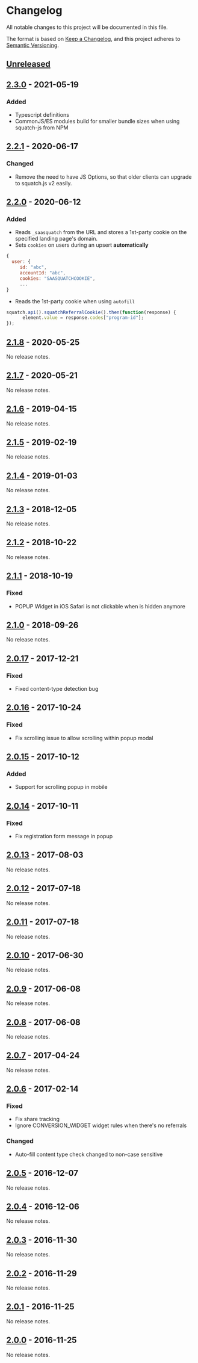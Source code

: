 # Changelog
All notable changes to this project will be documented in this file.

The format is based on [Keep a Changelog](https://keepachangelog.com/en/1.0.0/),
and this project adheres to [Semantic Versioning](https://semver.org/spec/v2.0.0.html).

## [Unreleased]

## [2.3.0] - 2021-05-19
### Added
- Typescript definitions
- CommonJS/ES modules build for smaller bundle sizes when using squatch-js from NPM

## [2.2.1] - 2020-06-17
### Changed
- Remove the need to have JS Options, so that older clients can upgrade to squatch.js v2 easily.

## [2.2.0] - 2020-06-12
### Added
- Reads `_saasquatch` from the URL and stores a 1st-party cookie on the specified landing page's domain.
- Sets `cookies` on users during an upsert **automatically**
```js
{
  user: {
     id: "abc",
     accountId: "abc",
     cookies: "SAASQUATCHCOOKIE",
     ...
}
```
- Reads the 1st-party cookie when using `autofill`
```js
squatch.api().squatchReferralCookie().then(function(response) {
      element.value = response.codes["program-id"];
});
```

## [2.1.8] - 2020-05-25
No release notes.

## [2.1.7] - 2020-05-21
No release notes.

## [2.1.6] - 2019-04-15
No release notes.

## [2.1.5] - 2019-02-19
No release notes.

## [2.1.4] - 2019-01-03
No release notes.

## [2.1.3] - 2018-12-05
No release notes.

## [2.1.2] - 2018-10-22
No release notes.

## [2.1.1] - 2018-10-19
### Fixed
- POPUP Widget in iOS Safari is not clickable when is hidden anymore

## [2.1.0] - 2018-09-26
No release notes.

## [2.0.17] - 2017-12-21
### Fixed
- Fixed content-type detection bug

## [2.0.16] - 2017-10-24
### Fixed
- Fix scrolling issue to allow scrolling within popup modal

## [2.0.15] - 2017-10-12
### Added
- Support for scrolling popup in mobile

## [2.0.14] - 2017-10-11
### Fixed
- Fix registration form message in popup

## [2.0.13] - 2017-08-03
No release notes.

## [2.0.12] - 2017-07-18
No release notes.

## [2.0.11] - 2017-07-18
No release notes.

## [2.0.10] - 2017-06-30
No release notes.

## [2.0.9] - 2017-06-08
No release notes.

## [2.0.8] - 2017-06-08
No release notes.

## [2.0.7] - 2017-04-24
No release notes.

## [2.0.6] - 2017-02-14
### Fixed
- Fix share tracking
- Ignore CONVERSION_WIDGET widget rules when there's no referrals

### Changed
- Auto-fill content type check changed to non-case sensitive

## [2.0.5] - 2016-12-07
No release notes.

## [2.0.4] - 2016-12-06
No release notes.

## [2.0.3] - 2016-11-30
No release notes.

## [2.0.2] - 2016-11-29
No release notes.

## [2.0.1] - 2016-11-25
No release notes.

## [2.0.0] - 2016-11-25
No release notes.

[Unreleased]: https://github.com/saasquatch/squatch-js/compare/v2.3.0...HEAD
[2.3.0]: https://github.com/saasquatch/squatch-js/compare/v2.2.1...v2.3.0
[2.2.1]: https://github.com/saasquatch/squatch-js/compare/v2.2.0...v2.2.1
[2.2.0]: https://github.com/saasquatch/squatch-js/compare/v2.1.8...v2.2.0
[2.1.8]: https://github.com/saasquatch/squatch-js/compare/v2.1.7...v2.1.8
[2.1.7]: https://github.com/saasquatch/squatch-js/compare/v2.1.6...v2.1.7
[2.1.6]: https://github.com/saasquatch/squatch-js/compare/v2.1.5...v2.1.6
[2.1.5]: https://github.com/saasquatch/squatch-js/compare/v2.1.4...v2.1.5
[2.1.4]: https://github.com/saasquatch/squatch-js/compare/v2.1.3...v2.1.4
[2.1.3]: https://github.com/saasquatch/squatch-js/compare/v2.1.2...v2.1.3
[2.1.2]: https://github.com/saasquatch/squatch-js/compare/v2.1.1...v2.1.2
[2.1.1]: https://github.com/saasquatch/squatch-js/compare/v2.1.0...v2.1.1
[2.1.0]: https://github.com/saasquatch/squatch-js/compare/v2.0.17...v2.1.0
[2.0.17]: https://github.com/saasquatch/squatch-js/compare/v2.0.16...v2.0.17
[2.0.16]: https://github.com/saasquatch/squatch-js/compare/v2.0.15...v2.0.16
[2.0.15]: https://github.com/saasquatch/squatch-js/compare/v2.0.14...v2.0.15
[2.0.14]: https://github.com/saasquatch/squatch-js/compare/v2.0.13...v2.0.14
[2.0.13]: https://github.com/saasquatch/squatch-js/compare/v2.0.12...v2.0.13
[2.0.12]: https://github.com/saasquatch/squatch-js/compare/v2.0.11...v2.0.12
[2.0.11]: https://github.com/saasquatch/squatch-js/compare/v2.0.10...v2.0.11
[2.0.10]: https://github.com/saasquatch/squatch-js/compare/v2.0.9...v2.0.10
[2.0.9]: https://github.com/saasquatch/squatch-js/compare/v2.0.8...v2.0.9
[2.0.8]: https://github.com/saasquatch/squatch-js/compare/v2.0.7...v2.0.8
[2.0.7]: https://github.com/saasquatch/squatch-js/compare/v2.0.6...v2.0.7
[2.0.6]: https://github.com/saasquatch/squatch-js/compare/v2.0.5...v2.0.6
[2.0.5]: https://github.com/saasquatch/squatch-js/compare/v2.0.4...v2.0.5
[2.0.4]: https://github.com/saasquatch/squatch-js/compare/v2.0.3...v2.0.4
[2.0.3]: https://github.com/saasquatch/squatch-js/compare/v2.0.2...v2.0.3
[2.0.2]: https://github.com/saasquatch/squatch-js/compare/v2.0.1...v2.0.2
[2.0.1]: https://github.com/saasquatch/squatch-js/compare/v2.0.0...v2.0.1
[2.0.0]: https://github.com/saasquatch/squatch-js/releases/tag/v2.0.0
